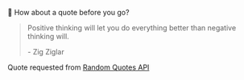 📣 How about a quote before you go?

> Positive thinking will let you do everything better than negative thinking will.
>
> <p>- Zig Ziglar</p>

Quote requested from [Random Quotes API](https://github.com/lukePeavey/quotable)
